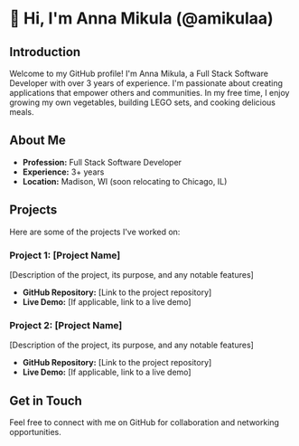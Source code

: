 # 👋 Hi, I'm Anna Mikula (@amikulaa)

## Introduction

Welcome to my GitHub profile! I'm Anna Mikula, a Full Stack Software Developer with over 3 years of experience. I'm passionate about creating applications that empower others and communities. In my free time, I enjoy growing my own vegetables, building LEGO sets, and cooking delicious meals.

## About Me

- **Profession:** Full Stack Software Developer
- **Experience:** 3+ years
- **Location:** Madison, WI (soon relocating to Chicago, IL)

## Projects

Here are some of the projects I've worked on:

### Project 1: [Project Name]

[Description of the project, its purpose, and any notable features]

- **GitHub Repository:** [Link to the project repository]
- **Live Demo:** [If applicable, link to a live demo]

### Project 2: [Project Name]

[Description of the project, its purpose, and any notable features]

- **GitHub Repository:** [Link to the project repository]
- **Live Demo:** [If applicable, link to a live demo]

## Get in Touch

Feel free to connect with me on GitHub for collaboration and networking opportunities.
